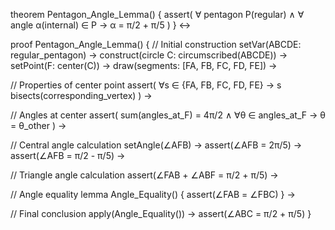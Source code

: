theorem Pentagon_Angle_Lemma() {
  assert(
    ∀ pentagon P(regular) ∧ ∀ angle α(internal) ∈ P →
    α = π/2 + π/5
  )
} ↔

proof Pentagon_Angle_Lemma() {
  // Initial construction
  setVar(ABCDE: regular_pentagon) →
  construct(circle C: circumscribed(ABCDE)) →
  setPoint(F: center(C)) →
  draw(segments: [FA, FB, FC, FD, FE]) →
  
  // Properties of center point
  assert(
    ∀s ∈ {FA, FB, FC, FD, FE} →
    s bisects(corresponding_vertex)
  ) →
  
  // Angles at center
  assert(
    sum(angles_at_F) = 4π/2 ∧
    ∀θ ∈ angles_at_F → θ = θ_other
  ) →
  
  // Central angle calculation
  setAngle(∠AFB) →
  assert(∠AFB = 2π/5) →
  assert(∠AFB = π/2 - π/5) →
  
  // Triangle angle calculation
  assert(∠FAB + ∠ABF = π/2 + π/5) →
  
  // Angle equality
  lemma Angle_Equality() {
    assert(∠FAB = ∠FBC)
  } →
  
  // Final conclusion
  apply(Angle_Equality()) →
  assert(∠ABC = π/2 + π/5)
}